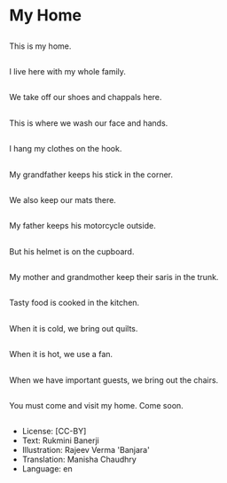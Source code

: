 # My Home

##
This is my home.

##
I live here with my whole family.

##
We take off our shoes and chappals here.

##
This is where we wash our face and hands.

##
I hang my clothes on the hook.

##
My grandfather keeps his stick in the corner.

##
We also keep our mats there.

##
My father keeps his motorcycle outside.

##
But his helmet is on the cupboard.

##
My mother and grandmother keep their saris in the trunk.

##
Tasty food is cooked in the kitchen.

##
When it is cold, we bring out quilts.

##
When it is hot, we use a fan.

##
When we have important guests, we bring out the chairs.

##
You must come and visit my home. Come soon.

##
* License: [CC-BY]
* Text: Rukmini Banerji
* Illustration: Rajeev Verma 'Banjara'
* Translation: Manisha Chaudhry
* Language: en
